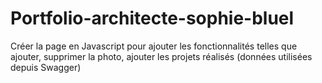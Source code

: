 # Portfolio-architecte-sophie-bluel

Créer la page en Javascript pour ajouter les fonctionnalités telles que ajouter, supprimer la photo, ajouter les projets réalisés (données utilisées depuis Swagger)
